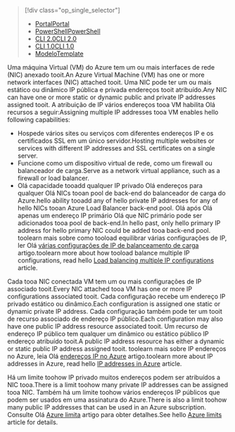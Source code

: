 > [!div class="op_single_selector"]
> * [<span data-ttu-id="f1ac4-101">Portal</span><span class="sxs-lookup"><span data-stu-id="f1ac4-101">Portal</span></span>](../articles/virtual-network/virtual-network-multiple-ip-addresses-portal.md)
> * [<span data-ttu-id="f1ac4-102">PowerShell</span><span class="sxs-lookup"><span data-stu-id="f1ac4-102">PowerShell</span></span>](../articles/virtual-network/virtual-network-multiple-ip-addresses-powershell.md)
> * [<span data-ttu-id="f1ac4-103">CLI 2.0</span><span class="sxs-lookup"><span data-stu-id="f1ac4-103">CLI 2.0</span></span>](../articles/virtual-network/virtual-network-multiple-ip-addresses-cli.md)
> * [<span data-ttu-id="f1ac4-104">CLI 1.0</span><span class="sxs-lookup"><span data-stu-id="f1ac4-104">CLI 1.0</span></span>](../articles/virtual-network/virtual-network-multiple-ip-addresses-cli-nodejs.md)
> * [<span data-ttu-id="f1ac4-105">Modelo</span><span class="sxs-lookup"><span data-stu-id="f1ac4-105">Template</span></span>](../articles/virtual-network/virtual-network-multiple-ip-addresses-template.md)
>

<span data-ttu-id="f1ac4-106">Uma máquina Virtual (VM) do Azure tem um ou mais interfaces de rede (NIC) anexado tooit.</span><span class="sxs-lookup"><span data-stu-id="f1ac4-106">An Azure Virtual Machine (VM) has one or more network interfaces (NIC) attached tooit.</span></span> <span data-ttu-id="f1ac4-107">Uma NIC pode ter um ou mais estático ou dinâmico IP pública e privada endereços tooit atribuído.</span><span class="sxs-lookup"><span data-stu-id="f1ac4-107">Any NIC can have one or more static or dynamic public and private IP addresses assigned tooit.</span></span> <span data-ttu-id="f1ac4-108">A atribuição de IP vários endereços tooa VM habilita Olá recursos a seguir:</span><span class="sxs-lookup"><span data-stu-id="f1ac4-108">Assigning multiple IP addresses tooa VM enables hello following capabilities:</span></span>

* <span data-ttu-id="f1ac4-109">Hospede vários sites ou serviços com diferentes endereços IP e os certificados SSL em um único servidor.</span><span class="sxs-lookup"><span data-stu-id="f1ac4-109">Hosting multiple websites or services with different IP addresses and SSL certificates on a single server.</span></span>
* <span data-ttu-id="f1ac4-110">Funcione como um dispositivo virtual de rede, como um firewall ou balanceador de carga.</span><span class="sxs-lookup"><span data-stu-id="f1ac4-110">Serve as a network virtual appliance, such as a firewall or load balancer.</span></span>
* <span data-ttu-id="f1ac4-111">Olá capacidade tooadd qualquer IP privado Olá endereços para qualquer Olá NICs tooan pool de back-end do balanceador de carga do Azure.</span><span class="sxs-lookup"><span data-stu-id="f1ac4-111">hello ability tooadd any of hello private IP addresses for any of hello NICs tooan Azure Load Balancer back-end pool.</span></span> <span data-ttu-id="f1ac4-112">Olá após Olá apenas um endereço IP primário Olá que NIC primário pode ser adicionados tooa pool de back-end.</span><span class="sxs-lookup"><span data-stu-id="f1ac4-112">In hello past, only hello primary IP address for hello primary NIC could be added tooa back-end pool.</span></span> <span data-ttu-id="f1ac4-113">toolearn mais sobre como tooload equilibrar várias configurações de IP, ler Olá [várias configurações de IP de balanceamento de carga](../articles/load-balancer/load-balancer-multiple-ip.md?toc=%2fazure%2fvirtual-network%2ftoc.json) artigo.</span><span class="sxs-lookup"><span data-stu-id="f1ac4-113">toolearn more about how tooload balance multiple IP configurations, read hello [Load balancing multiple IP configurations](../articles/load-balancer/load-balancer-multiple-ip.md?toc=%2fazure%2fvirtual-network%2ftoc.json) article.</span></span>

<span data-ttu-id="f1ac4-114">Cada tooa NIC conectada VM tem um ou mais configurações de IP associado tooit.</span><span class="sxs-lookup"><span data-stu-id="f1ac4-114">Every NIC attached tooa VM has one or more IP configurations associated tooit.</span></span> <span data-ttu-id="f1ac4-115">Cada configuração recebe um endereço IP privado estático ou dinâmico.</span><span class="sxs-lookup"><span data-stu-id="f1ac4-115">Each configuration is assigned one static or dynamic private IP address.</span></span> <span data-ttu-id="f1ac4-116">Cada configuração também pode ter um tooit de recurso associado de endereço IP público.</span><span class="sxs-lookup"><span data-stu-id="f1ac4-116">Each configuration may also have one public IP address resource associated tooit.</span></span> <span data-ttu-id="f1ac4-117">Um recurso de endereço IP público tem qualquer um dinâmico ou estático público IP endereço atribuído tooit.</span><span class="sxs-lookup"><span data-stu-id="f1ac4-117">A public IP address resource has either a dynamic or static public IP address assigned tooit.</span></span> <span data-ttu-id="f1ac4-118">toolearn mais sobre IP endereços no Azure, leia Olá [endereços IP no Azure](../articles/virtual-network/virtual-network-ip-addresses-overview-arm.md) artigo.</span><span class="sxs-lookup"><span data-stu-id="f1ac4-118">toolearn more about IP addresses in Azure, read hello [IP addresses in Azure](../articles/virtual-network/virtual-network-ip-addresses-overview-arm.md) article.</span></span> 

<span data-ttu-id="f1ac4-119">Há um limite toohow IP privado muitos endereços podem ser atribuídos a NIC tooa.</span><span class="sxs-lookup"><span data-stu-id="f1ac4-119">There is a limit toohow many private IP addresses can be assigned tooa NIC.</span></span> <span data-ttu-id="f1ac4-120">Também há um limite toohow vários endereços IP públicos que podem ser usados em uma assinatura do Azure.</span><span class="sxs-lookup"><span data-stu-id="f1ac4-120">There is also a limit toohow many public IP addresses that can be used in an Azure subscription.</span></span> <span data-ttu-id="f1ac4-121">Consulte Olá [Azure limita](../articles/azure-subscription-service-limits.md?toc=%2fazure%2fvirtual-network%2ftoc.json#azure-resource-manager-virtual-networking-limits) artigo para obter detalhes.</span><span class="sxs-lookup"><span data-stu-id="f1ac4-121">See hello [Azure limits](../articles/azure-subscription-service-limits.md?toc=%2fazure%2fvirtual-network%2ftoc.json#azure-resource-manager-virtual-networking-limits) article for details.</span></span>
